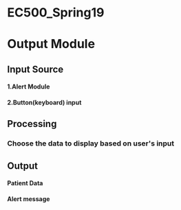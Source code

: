 # EC500_Spring19  
# Output Module  
## Input Source  
#### 1.Alert Module  
#### 2.Button(keyboard) input  
## Processing  
### Choose the data to display based on user's input  
## Output  
#### Patient Data  
#### Alert message
